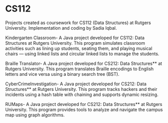 # CS112
Projects created as coursework for CS112 (Data Structures) at Rutgers University. Implementation and coding by Sadia Iqbal.

Kindergarten Classroom- A Java project developed for CS112: Data Structures at Rutgers University. This program simulates classroom activities such as lining up students, seating them, and playing musical chairs — using linked lists and circular linked lists to manage the students. 

Braille Translator- A Java project developed for CS212: Data Structures** at Rutgers University. This program translates Braille encodings to English letters and vice versa using a binary search tree (BST).

CyberCrimeInvestigation- A Java project developed for CS212: Data Structures** at Rutgers University. This program tracks hackers and their incidents using a hash table with chaining and supports dynamic resizing.

RUMaps- A Java project developed for CS212: Data Structures** at Rutgers University. This program provides tools to analyze and navigate the campus map using graph algorithms.
